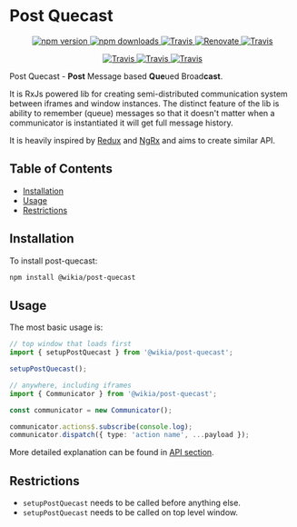 # Post Quecast

<p align="center">
    <a href="https://www.npmjs.com/package/@wikia/post-quecast">
        <img src="https://img.shields.io/npm/v/@wikia/post-quecast.svg" alt="npm version">
    </a>
    <a href="https://www.npmjs.com/package/@wikia/post-quecast">
        <img src="https://img.shields.io/npm/dm/@wikia/post-quecast.svg" alt="npm downloads">
    </a>
    <a href="https://github.com/prettier/prettier">
        <img alt="Travis" src="https://img.shields.io/badge/styled_with-prettier-ff69b4.svg">
    </a>
    <a href="https://renovatebot.com/">
        <img alt="Renovate" src="https://img.shields.io/badge/renovate-enabled-brightgreen.svg">
    </a>
    <a href="https://github.com/semantic-release/semantic-release">
        <img alt="Travis" src="https://img.shields.io/badge/%20%20%F0%9F%93%A6%F0%9F%9A%80-semantic--release-e10079.svg">
    </a>
</p>

<p align="center">
    <a href="https://travis-ci.com/Wikia/post-quecast">
        <img alt="Travis" src="https://travis-ci.com/Wikia/post-quecast.svg?branch=master">
    </a>
    <a href="https://coveralls.io/github/Wikia/post-quecast?branch=master">
        <img alt="Travis" src="https://coveralls.io/repos/github/Wikia/post-quecast/badge.svg?branch=master">
    </a>
    <a href="https://snyk.io/test/github/Wikia/post-quecast?targetFile=package.json">
        <img alt="Travis" src="https://snyk.io/test/github/Wikia/post-quecast/badge.svg?targetFile=package.json">
    </a>
</p>

Post Quecast - **Post** Message based **Que**ued Broad**cast**.

It is RxJs powered lib for creating semi-distributed communication system between iframes and window instances.
The distinct feature of the lib is ability to remember (queue) messages so that it doesn't matter when a communicator is instantiated it will get full message history.

It is heavily inspired by [Redux](https://redux.js.org/) and [NgRx](https://ngrx.io/) and aims to create similar API.

## Table of Contents

- [Installation](#installation)
- [Usage](#usage)
- [Restrictions](#restrictions)

## Installation

To install post-quecast:

```bash
npm install @wikia/post-quecast
```

## Usage

The most basic usage is:

```typescript
// top window that loads first
import { setupPostQuecast } from '@wikia/post-quecast';

setupPostQuecast();
```

```typescript
// anywhere, including iframes
import { Communicator } from '@wikia/post-quecast';

const communicator = new Communicator();

communicator.actions$.subscribe(console.log);
communicator.dispatch({ type: 'action name', ...payload });
```

More detailed explanation can be found in [API section](./docs/README.md).

## Restrictions

- `setupPostQuecast` needs to be called before anything else.
- `setupPostQuecast` needs to be called on top level window.
